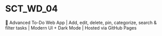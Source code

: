 # SCT_WD_04
🌟 Advanced To-Do Web App | Add, edit, delete, pin, categorize, search &amp; filter tasks | Modern UI + Dark Mode | Hosted via GitHub Pages
